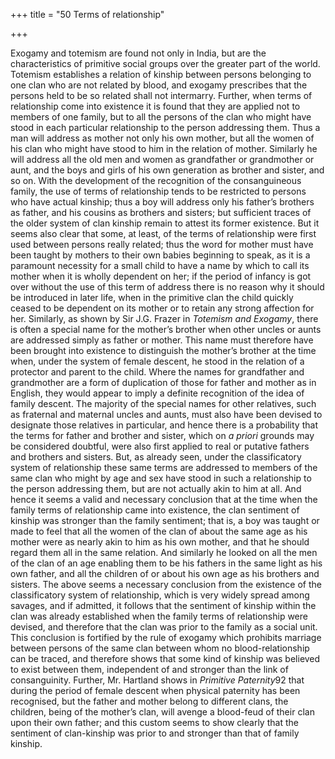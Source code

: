 +++
title = "50 Terms of relationship"

+++

Exogamy and totemism are found not only in India, but are the characteristics of primitive social groups over the greater part of the world. Totemism establishes a relation of kinship between persons belonging to one clan who are not related by blood, and exogamy prescribes that the persons held to be so related shall not intermarry. Further, when terms of relationship come into existence it is found that they are applied not to members of one family, but to all the persons of the clan who might have stood in each particular relationship to the person addressing them. Thus a man will address as mother not only his own mother, but all the women of his clan who might have stood to him in the relation of mother. Similarly he will address all the old men and women as grandfather or grandmother or aunt, and the boys and girls of his own generation as brother and sister, and so on. With the development of the recognition of the consanguineous family, the use of terms of relationship tends to be restricted to persons who have actual kinship; thus a boy will address only his father’s brothers as father, and his cousins as brothers and sisters; but sufficient traces of the older system of clan kinship remain to attest its former existence. But it seems also clear that some, at least, of the terms of relationship were first used between persons really related; thus the word for mother must have been taught by mothers to their own babies beginning to speak, as it is a paramount necessity for a small child to have a name by which to call its mother when it is wholly dependent on her; if the period of infancy is got over without the use of this term of address there is no reason why it should be introduced in later life, when in the primitive clan the child quickly ceased to be dependent on its mother or to retain any strong affection for her. Similarly, as shown by Sir J.G. Frazer in *Totemism and Exogamy*, there is often a special name for the mother’s brother when other uncles or aunts are addressed simply as father or mother. This name must therefore have been brought into existence to distinguish the mother’s brother at the time when, under the system of female descent, he stood in the relation of a protector and parent to the child. Where the names for grandfather and grandmother are a form of duplication of those for father and mother as in English, they would appear to imply a definite recognition of the idea of family descent. The majority of the special names for other relatives, such as fraternal and maternal uncles and aunts, must also have been devised to designate those relatives in particular, and hence there is a probability that the terms for father and brother and sister, which on *a priori* grounds may be considered doubtful, were also first applied to real or putative fathers and brothers and sisters. But, as already seen, under the classificatory system of relationship these same terms are addressed to members of the same clan who might by age and sex have stood in such a relationship to the person addressing them, but are not actually akin to him at all. And hence it seems a valid and necessary conclusion that at the time when the family terms of relationship came into existence, the clan sentiment of kinship was stronger than the family sentiment; that is, a boy was taught or made to feel that all the women of the clan of about the same age as his mother were as nearly akin to him as his own mother, and that he should regard them all in the same relation. And similarly he looked on all the men of the clan of an age enabling them to be his fathers in the same light as his own father, and all the children of or about his own age as his brothers and sisters. The above seems a necessary conclusion from the existence of the classificatory system of relationship, which is very widely spread among savages, and if admitted, it follows that the sentiment of kinship within the clan was already established when the family terms of relationship were devised, and therefore that the clan was prior to the family as a social unit. This conclusion is fortified by the rule of exogamy which prohibits marriage between persons of the same clan between whom no blood-relationship can be traced, and therefore shows that some kind of kinship was believed to exist between them, independent of and stronger than the link of consanguinity. Further, Mr. Hartland shows in *Primitive Paternity*92 that during the period of female descent when physical paternity has been recognised, but the father and mother belong to different clans, the children, being of the mother’s clan, will avenge a blood-feud of their clan upon their own father; and this custom seems to show clearly that the sentiment of clan-kinship was prior to and stronger than that of family kinship. 

